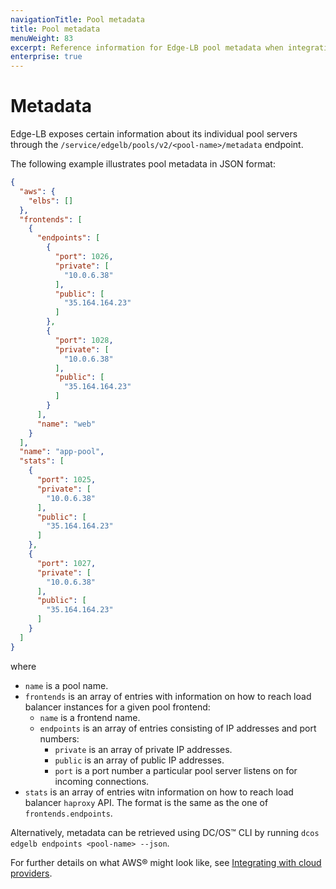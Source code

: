 ```yaml
---
navigationTitle: Pool metadata
title: Pool metadata
menuWeight: 83
excerpt: Reference information for Edge-LB pool metadata when integrating with cloud provider load balancers
enterprise: true
---
```


# Metadata

Edge-LB exposes certain information about its individual pool servers through the `/service/edgelb/pools/v2/<pool-name>/metadata` endpoint.

The following example illustrates pool metadata in JSON format:

```json
{
  "aws": {
    "elbs": []
  },
  "frontends": [
    {
      "endpoints": [
        {
          "port": 1026,
          "private": [
            "10.0.6.38"
          ],
          "public": [
            "35.164.164.23"
          ]
        },
        {
          "port": 1028,
          "private": [
            "10.0.6.38"
          ],
          "public": [
            "35.164.164.23"
          ]
        }
      ],
      "name": "web"
    }
  ],
  "name": "app-pool",
  "stats": [
    {
      "port": 1025,
      "private": [
        "10.0.6.38"
      ],
      "public": [
        "35.164.164.23"
      ]
    },
    {
      "port": 1027,
      "private": [
        "10.0.6.38"
      ],
      "public": [
        "35.164.164.23"
      ]
    }
  ]
}
```

where

- `name` is a pool name.
- `frontends` is an array of entries with information on how to reach load balancer instances for a given pool frontend:
  - `name` is a frontend name.
  - `endpoints` is an array of entries consisting of IP addresses and port numbers:
    - `private` is an array of private IP addresses.
    - `public` is an array of public IP addresses.
    - `port` is a port number a particular pool server listens on for incoming connections.
- `stats` is an array of entries witn information on how to reach load balancer `haproxy` API. The format is the same as the one of `frontends.endpoints`.

Alternatively, metadata can be retrieved using DC/OS&trade; CLI by running `dcos edgelb endpoints <pool-name> --json`.

For further details on what AWS&reg; might look like, see [Integrating with cloud providers](/mesosphere/dcos/services/edge-lb/1.5/concepts/cloud-connector/).
